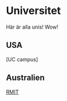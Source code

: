 # Universitet

Här är alla unis! Wow!

## USA
[UC campus]

## Australien
[RMIT](ui/australia/RMIT.md)

